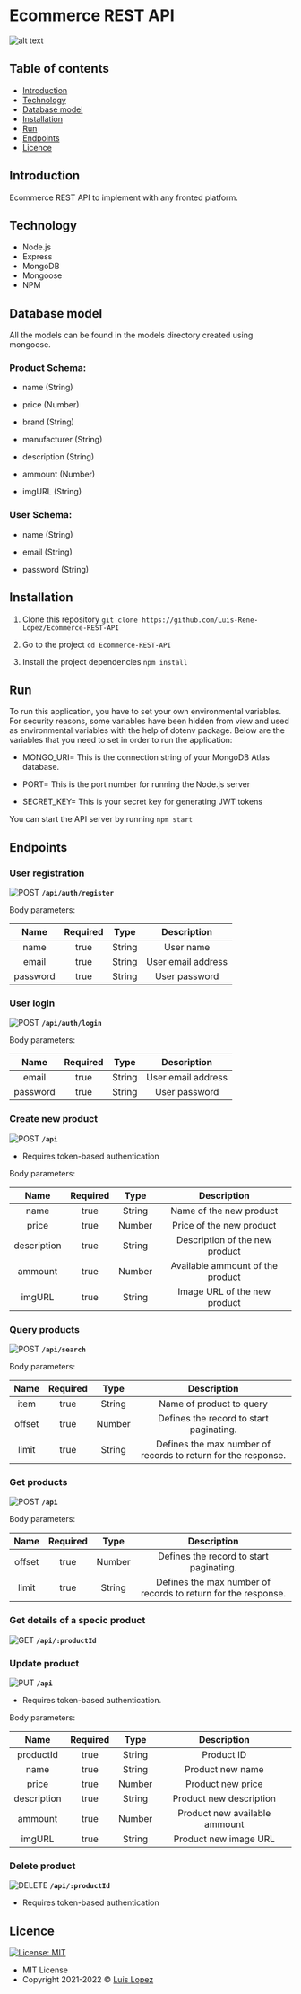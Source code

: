 # Ecommerce REST API

![alt text](https://bs-uploads.toptal.io/blackfish-uploads/blog/post/seo/og_image_file/og_image/15921/secure-rest-api-in-nodejs-18f43b3033c239da5d2525cfd9fdc98f.png)

## Table of contents

* [Introduction](#introduction)
* [Technology](#technology)
* [Database model](#database-model)
* [Installation](#installation)
* [Run](#run)
* [Endpoints](#endpoints)
* [Licence](#licence)

## Introduction

Ecommerce REST API to implement with any fronted platform. 

## Technology

* Node.js
* Express
* MongoDB
* Mongoose
* NPM

## Database model

All the models can be found in the models directory created using mongoose.

### Product Schema:

* name (String)

* price (Number)

* brand (String)

* manufacturer (String)

* description (String)

* ammount (Number)

* imgURL (String)

### User Schema:

* name (String) 

* email (String)

* password (String)


## Installation

1. Clone this repository  `git clone https://github.com/Luis-Rene-Lopez/Ecommerce-REST-API`

2. Go to the project `cd Ecommerce-REST-API`

3. Install the project dependencies `npm install`

## Run

To run this application, you have to set your own environmental variables. For security reasons, some variables have been hidden from view and used as environmental variables with the help of dotenv package. Below are the variables that you need to set in order to run the application:

* MONGO_URI=  This is the connection string of your MongoDB Atlas database.

* PORT=  This is the port number for running the Node.js server

* SECRET_KEY= This is your secret key for generating JWT tokens

You can start the API server by running `npm start`

## Endpoints

### User registration

![POST](https://img.shields.io/badge/METHOD-POST-blue) **`/api/auth/register`**

Body parameters:

| Name | Required  | Type  | Description |
| :---:| :-:| :-:| :-:|
| name | true | String | User name |
| email | true  | String | User email address |
| password | true | String | User password |

### User login

![POST](https://img.shields.io/badge/METHOD-POST-blue) **`/api/auth/login`**

Body parameters:

| Name | Required  | Type  | Description |
| :---:| :-:| :-:| :-:|
| email | true  | String | User email address |
| password | true | String | User password |


### Create new product

![POST](https://img.shields.io/badge/METHOD-POST-blue) **`/api`**

* Requires token-based authentication

Body parameters:

| Name | Required  | Type  | Description |
| :---:| :-:| :-:| :-:|
| name | true | String | Name of the new product
| price | true | Number | Price of the new product
| description | true | String | Description of the new product
| ammount | true | Number | Available ammount of the product
| imgURL | true | String | Image URL of the new product

### Query products

![POST](https://img.shields.io/badge/METHOD-POST-blue) **`/api/search`**

Body parameters:

| Name | Required  | Type  | Description |
| :---:| :-:| :-:| :-:|
| item | true | String | Name of product to query
| offset | true | Number | Defines the record to start paginating.
| limit | true | String | Defines the max number of records to return for the response.

### Get products

![POST](https://img.shields.io/badge/METHOD-POST-blue) **`/api`**

Body parameters:

| Name | Required  | Type  | Description |
| :---:| :-:| :-:| :-:|
| offset | true | Number | Defines the record to start paginating.
| limit | true | String | Defines the max number of records to return for the response.

### Get details of a specic product

![GET](https://img.shields.io/badge/METHOD-GET-brightgreen) **`/api/:productId`**  

### Update product

![PUT](https://img.shields.io/badge/METHOD-PUT-yellow) **`/api`**

* Requires token-based authentication.

Body parameters:

| Name | Required  | Type  | Description |
| :---:| :-:| :-:| :-:|
| productId | true | String | Product ID |
| name | true | String | Product new name
| price | true | Number | Product new price
| description | true | String | Product new description
| ammount | true | Number | Product new available ammount
| imgURL | true | String | Product new image URL

### Delete product

![DELETE](https://img.shields.io/badge/METHOD-DELETE-red) **`/api/:productId`**

* Requires token-based authentication

## Licence
 [![License: MIT](https://img.shields.io/badge/License-MIT-yellow.svg)](https://opensource.org/licenses/MIT)

* MIT License
* Copyright 2021-2022 © [Luis Lopez](https://github.com/luislopez-dev)

